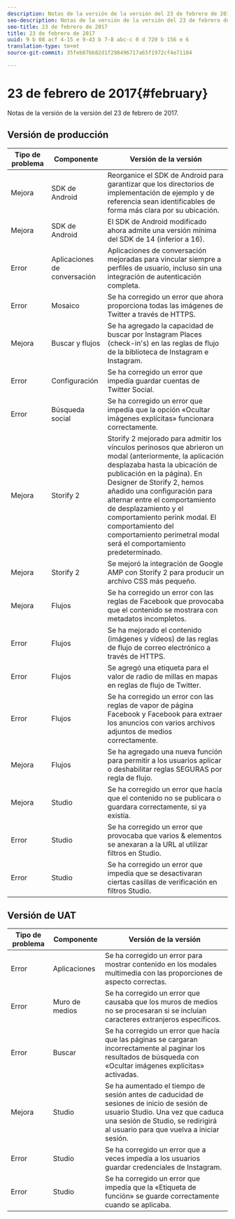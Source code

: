 ```yaml
---
description: Notas de la versión de la versión del 23 de febrero de 2017.
seo-description: Notas de la versión de la versión del 23 de febrero de 2017.
seo-title: 23 de febrero de 2017
title: 23 de febrero de 2017
uuid: 9 b 08 acf 4-15 e 9-43 b 7-8 abc-c 0 d 720 b 156 e 6
translation-type: tm+mt
source-git-commit: 35feb87bb82d1f298496717a65f1972cf4e71104

---
```



# 23 de febrero de 2017{#february}

Notas de la versión de la versión del 23 de febrero de 2017.

## Versión de producción

| **Tipo de problema** | **Componente** | **Versión de la versión** |
|---|---|---|
| Mejora | SDK de Android | Reorganice el SDK de Android para garantizar que los directorios de implementación de ejemplo y de referencia sean identificables de forma más clara por su ubicación. |
| Mejora | SDK de Android | El SDK de Android modificado ahora admite una versión mínima del SDK de 14 (inferior a 16). |
| Error | Aplicaciones de conversación | Aplicaciones de conversación mejoradas para vincular siempre a perfiles de usuario, incluso sin una integración de autenticación completa. |
| Error | Mosaico | Se ha corregido un error que ahora proporciona todas las imágenes de Twitter a través de HTTPS. |
| Mejora | Buscar y flujos | Se ha agregado la capacidad de buscar por Instagram Places (check-in's) en las reglas de flujo de la biblioteca de Instagram e Instagram. |
| Error | Configuración | Se ha corregido un error que impedía guardar cuentas de Twitter Social. |
| Error | Búsqueda social | Se ha corregido un error que impedía que la opción «Ocultar imágenes explícitas» funcionara correctamente. |
| Mejora | Storify 2 | Storify 2 mejorado para admitir los vínculos perinosos que abrieron un modal (anteriormente, la aplicación desplazaba hasta la ubicación de publicación en la página). En Designer de Storify 2, hemos añadido una configuración para alternar entre el comportamiento de desplazamiento y el comportamiento perink modal. El comportamiento del comportamiento perimetral modal será el comportamiento predeterminado. |
| Mejora | Storify 2 | Se mejoró la integración de Google AMP con Storify 2 para producir un archivo CSS más pequeño. |
| Mejora | Flujos | Se ha corregido un error con las reglas de Facebook que provocaba que el contenido se mostrara con metadatos incompletos. |
| Error | Flujos | Se ha mejorado el contenido (imágenes y vídeos) de las reglas de flujo de correo electrónico a través de HTTPS. |
| Error | Flujos | Se agregó una etiqueta para el valor de radio de millas en mapas en reglas de flujo de Twitter. |
| Error | Flujos | Se ha corregido un error con las reglas de vapor de página Facebook y Facebook para extraer los anuncios con varios archivos adjuntos de medios correctamente. |
| Mejora | Flujos | Se ha agregado una nueva función para permitir a los usuarios aplicar o deshabilitar reglas SEGURAS por regla de flujo. |
| Mejora | Studio | Se ha corregido un error que hacía que el contenido no se publicara o guardara correctamente, si ya existía. |
| Error | Studio | Se ha corregido un error que provocaba que varios & elementos se anexaran a la URL al utilizar filtros en Studio. |
| Error | Studio | Se ha corregido un error que impedía que se desactivaran ciertas casillas de verificación en filtros Studio. |

## Versión de UAT

| **Tipo de problema** | **Componente** | **Versión de la versión** |
|---|---|---|
| Error | Aplicaciones | Se ha corregido un error para mostrar contenido en los modales multimedia con las proporciones de aspecto correctas. |
| Error | Muro de medios | Se ha corregido un error que causaba que los muros de medios no se procesaran si se incluían caracteres extranjeros específicos. |
| Error | Buscar | Se ha corregido un error que hacía que las páginas se cargaran incorrectamente al paginar los resultados de búsqueda con «Ocultar imágenes explícitas» activadas. |
| Mejora | Studio | Se ha aumentado el tiempo de sesión antes de caducidad de sesiones de inicio de sesión de usuario Studio. Una vez que caduca una sesión de Studio, se redirigirá al usuario para que vuelva a iniciar sesión. |
| Error | Studio | Se ha corregido un error que a veces impedía a los usuarios guardar credenciales de Instagram. |
| Error | Studio | Se ha corregido un error que impedía que la «Etiqueta de función» se guarde correctamente cuando se aplicaba. |

